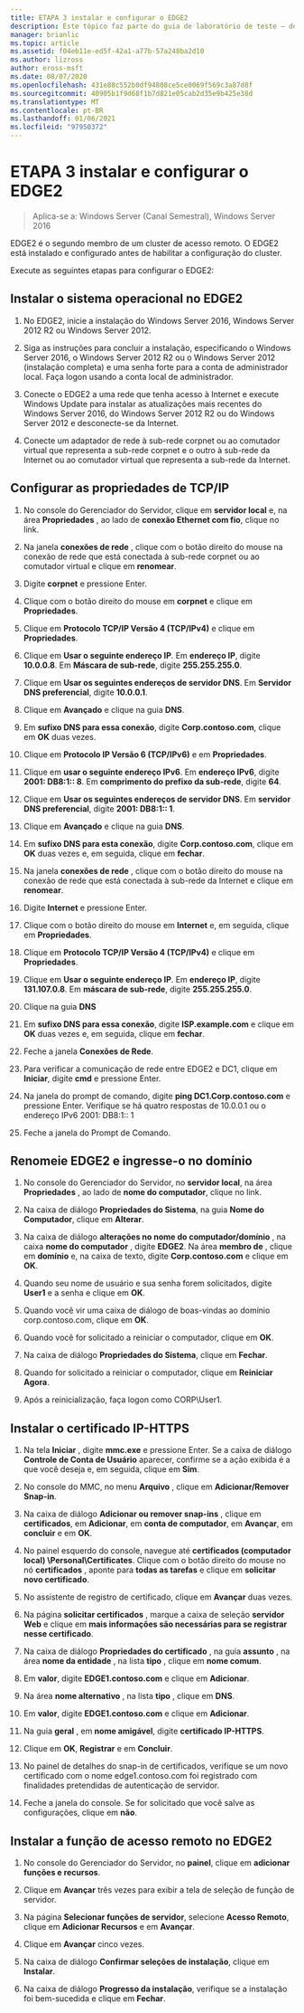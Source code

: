 ```yaml
---
title: ETAPA 3 instalar e configurar o EDGE2
description: Este tópico faz parte do guia de laboratório de teste – demonstre o DirectAccess em um cluster com o NLB do Windows para Windows Server 2016
manager: brianlic
ms.topic: article
ms.assetid: f04eb11e-ed5f-42a1-a77b-57a248ba2d10
ms.author: lizross
author: eross-msft
ms.date: 08/07/2020
ms.openlocfilehash: 431e88c552b0df94808ce5ce0069f569c3a87d8f
ms.sourcegitcommit: 40905b1f9d68f1b7d821e05cab2d35e9b425e38d
ms.translationtype: MT
ms.contentlocale: pt-BR
ms.lasthandoff: 01/06/2021
ms.locfileid: "97950372"
---
```

# <a name="step-3-install-and-configure-edge2"></a>ETAPA 3 instalar e configurar o EDGE2

>Aplica-se a: Windows Server (Canal Semestral), Windows Server 2016

EDGE2 é o segundo membro de um cluster de acesso remoto. O EDGE2 está instalado e configurado antes de habilitar a configuração do cluster.

Execute as seguintes etapas para configurar o EDGE2:

## <a name="install-the-operating-system-on-edge2"></a><a name="installOS"></a>Instalar o sistema operacional no EDGE2

1.  No EDGE2, inicie a instalação do Windows Server 2016, Windows Server 2012 R2 ou Windows Server 2012.

2.  Siga as instruções para concluir a instalação, especificando o Windows Server 2016, o Windows Server 2012 R2 ou o Windows Server 2012 (instalação completa) e uma senha forte para a conta de administrador local. Faça logon usando a conta local de administrador.

3.  Conecte o EDGE2 a uma rede que tenha acesso à Internet e execute Windows Update para instalar as atualizações mais recentes do Windows Server 2016, do Windows Server 2012 R2 ou do Windows Server 2012 e desconecte-se da Internet.

4.  Conecte um adaptador de rede à sub-rede corpnet ou ao comutador virtual que representa a sub-rede corpnet e o outro à sub-rede da Internet ou ao comutador virtual que representa a sub-rede da Internet.

## <a name="configure-tcpip-properties"></a><a name="TCP"></a>Configurar as propriedades de TCP/IP

1.  No console do Gerenciador do Servidor, clique em **servidor local** e, na área **Propriedades** , ao lado de **conexão Ethernet com fio**, clique no link.

2.  Na janela **conexões de rede** , clique com o botão direito do mouse na conexão de rede que está conectada à sub-rede corpnet ou ao comutador virtual e clique em **renomear**.

3.  Digite **corpnet** e pressione Enter.

4.  Clique com o botão direito do mouse em **corpnet** e clique em **Propriedades**.

5.  Clique em **Protocolo TCP/IP Versão 4 (TCP/IPv4)** e clique em **Propriedades**.

6.  Clique em **Usar o seguinte endereço IP**. Em **endereço IP**, digite **10.0.0.8**. Em **Máscara de sub-rede**, digite **255.255.255.0**.

7.  Clique em **Usar os seguintes endereços de servidor DNS**. Em **Servidor DNS preferencial**, digite **10.0.0.1**.

8.  Clique em **Avançado** e clique na guia **DNS**.

9. Em **sufixo DNS para essa conexão**, digite **Corp.contoso.com**, clique em **OK** duas vezes.

10. Clique em **Protocolo IP Versão 6 (TCP/IPv6)** e em **Propriedades**.

11. Clique em **usar o seguinte endereço IPv6**. Em **endereço IPv6**, digite **2001: DB8:1:: 8**. Em **comprimento do prefixo da sub-rede**, digite **64**.

12. Clique em **Usar os seguintes endereços de servidor DNS**. Em **servidor DNS preferencial**, digite **2001: DB8:1:: 1**.

13. Clique em **Avançado** e clique na guia **DNS**.

14. Em **sufixo DNS para esta conexão**, digite **Corp.contoso.com**, clique em **OK** duas vezes e, em seguida, clique em **fechar**.

15. Na janela **conexões de rede** , clique com o botão direito do mouse na conexão de rede que está conectada à sub-rede da Internet e clique em **renomear**.

16. Digite **Internet** e pressione Enter.

17. Clique com o botão direito do mouse em **Internet** e, em seguida, clique em **Propriedades**.

18. Clique em **Protocolo TCP/IP Versão 4 (TCP/IPv4)** e clique em **Propriedades**.

19. Clique em **Usar o seguinte endereço IP**. Em **endereço IP**, digite **131.107.0.8**. Em **máscara de sub-rede**, digite **255.255.255.0**.

20. Clique na guia **DNS**

21. Em **sufixo DNS para essa conexão**, digite **ISP.example.com** e clique em **OK** duas vezes e, em seguida, clique em **fechar**.

22. Feche a janela **Conexões de Rede**.

23. Para verificar a comunicação de rede entre EDGE2 e DC1, clique em **Iniciar**, digite **cmd** e pressione Enter.

24. Na janela do prompt de comando, digite **ping DC1.Corp.contoso.com** e pressione Enter. Verifique se há quatro respostas de 10.0.0.1 ou o endereço IPv6 2001: DB8:1:: 1

25. Feche a janela do Prompt de Comando.

## <a name="rename-edge2-and-join-it-to-the-domain"></a><a name="rename"></a>Renomeie EDGE2 e ingresse-o no domínio

1.  No console do Gerenciador do Servidor, no **servidor local**, na área **Propriedades** , ao lado de **nome do computador**, clique no link.

2.  Na caixa de diálogo **Propriedades do Sistema**, na guia **Nome do Computador**, clique em **Alterar**.

3.  Na caixa de diálogo **alterações no nome do computador/domínio** , na caixa **nome do computador** , digite **EDGE2**. Na área **membro de** , clique em **domínio** e, na caixa de texto, digite **Corp.contoso.com** e clique em **OK**.

4.  Quando seu nome de usuário e sua senha forem solicitados, digite **User1** e a senha e clique em **OK**.

5.  Quando você vir uma caixa de diálogo de boas-vindas ao domínio corp.contoso.com, clique em **OK**.

6.  Quando você for solicitado a reiniciar o computador, clique em **OK**.

7.  Na caixa de diálogo **Propriedades do Sistema**, clique em **Fechar**.

8.  Quando for solicitado a reiniciar o computador, clique em **Reiniciar Agora**.

9. Após a reinicialização, faça logon como CORP\User1.

## <a name="install-the-ip-https-certificate"></a><a name="IPHTTPSCert"></a>Instalar o certificado IP-HTTPS

1.  Na tela **Iniciar** , digite **mmc.exe** e pressione Enter. Se a caixa de diálogo **Controle de Conta de Usuário** aparecer, confirme se a ação exibida é a que você deseja e, em seguida, clique em **Sim**.

2.  No console do MMC, no menu **Arquivo** , clique em **Adicionar/Remover Snap-in**.

3.  Na caixa de diálogo **Adicionar ou remover snap-ins** , clique em **certificados**, em **Adicionar**, em **conta de computador**, em **Avançar**, em **concluir** e em **OK**.

4.  No painel esquerdo do console, navegue até **certificados (computador local) \Personal\Certificates**. Clique com o botão direito do mouse no nó **certificados** , aponte para **todas as tarefas** e clique em **solicitar novo certificado**.

5.  No assistente de registro de certificado, clique em **Avançar** duas vezes.

6.  Na página **solicitar certificados** , marque a caixa de seleção **servidor Web** e clique em **mais informações são necessárias para se registrar nesse certificado**.

7.  Na caixa de diálogo **Propriedades do certificado** , na guia **assunto** , na área **nome da entidade** , na lista **tipo** , clique em **nome comum**.

8.  Em **valor**, digite **EDGE1.contoso.com** e clique em **Adicionar**.

9. Na área **nome alternativo** , na lista **tipo** , clique em **DNS**.

10. Em **valor**, digite **EDGE1.contoso.com** e clique em **Adicionar**.

11. Na guia **geral** , em **nome amigável**, digite **certificado IP-HTTPS**.

12. Clique em **OK**, **Registrar** e em **Concluir**.

13. No painel de detalhes do snap-in de certificados, verifique se um novo certificado com o nome edge1.contoso.com foi registrado com finalidades pretendidas de autenticação de servidor.

14. Feche a janela do console. Se for solicitado que você salve as configurações, clique em **não**.

## <a name="install-the-remote-access-role-on-edge2"></a><a name="InstallDA"></a>Instalar a função de acesso remoto no EDGE2

1.  No console do Gerenciador do Servidor, no **painel**, clique em **adicionar funções e recursos**.

2.  Clique em **Avançar** três vezes para exibir a tela de seleção de função de servidor.

3.  Na página **Selecionar funções de servidor**, selecione **Acesso Remoto**, clique em **Adicionar Recursos** e em **Avançar**.

4.  Clique em **Avançar** cinco vezes.

5.  Na caixa de diálogo **Confirmar seleções de instalação**, clique em **Instalar**.

6.  Na caixa de diálogo **Progresso da instalação**, verifique se a instalação foi bem-sucedida e clique em **Fechar**.



